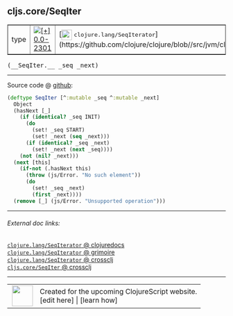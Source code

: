 ## cljs.core/SeqIter



 <table border="1">
<tr>
<td>type</td>
<td><a href="https://github.com/cljsinfo/cljs-api-docs/tree/0.0-2301"><img valign="middle" alt="[+] 0.0-2301" title="Added in 0.0-2301" src="https://img.shields.io/badge/+-0.0--2301-lightgrey.svg"></a> </td>
<td>
[<img height="24px" valign="middle" src="http://i.imgur.com/1GjPKvB.png"> <samp>clojure.lang/SeqIterator</samp>](https://github.com/clojure/clojure/blob//src/jvm/clojure/lang/SeqIterator.java)
</td>
</tr>
</table>


 <samp>
(__SeqIter.__ _seq _next)<br>
</samp>

---







Source code @ [github](https://github.com/clojure/clojurescript/blob/r1.7.28/src/main/cljs/cljs/core.cljs#L3527-L3543):

```clj
(deftype SeqIter [^:mutable _seq ^:mutable _next]
  Object
  (hasNext [_]
    (if (identical? _seq INIT)
      (do
        (set! _seq START)
        (set! _next (seq _next)))
      (if (identical? _seq _next)
        (set! _next (next _seq))))
    (not (nil? _next)))
  (next [this]
    (if-not (.hasNext this)
      (throw (js/Error. "No such element"))
      (do
        (set! _seq _next)
        (first _next))))
  (remove [_] (js/Error. "Unsupported operation")))
```

<!--
Repo - tag - source tree - lines:

 <pre>
clojurescript @ r1.7.28
└── src
    └── main
        └── cljs
            └── cljs
                └── <ins>[core.cljs:3527-3543](https://github.com/clojure/clojurescript/blob/r1.7.28/src/main/cljs/cljs/core.cljs#L3527-L3543)</ins>
</pre>

-->

---



###### External doc links:

[`clojure.lang/SeqIterator` @ clojuredocs](http://clojuredocs.org/clojure.lang/SeqIterator)<br>
[`clojure.lang/SeqIterator` @ grimoire](http://conj.io/store/v1/org.clojure/clojure/1.7.0-beta3/clj/clojure.lang/SeqIterator/)<br>
[`clojure.lang/SeqIterator` @ crossclj](http://crossclj.info/fun/clojure.lang/SeqIterator.html)<br>
[`cljs.core/SeqIter` @ crossclj](http://crossclj.info/fun/cljs.core.cljs/SeqIter.html)<br>

---

 <table>
<tr><td>
<img valign="middle" align="right" width="48px" src="http://i.imgur.com/Hi20huC.png">
</td><td>
Created for the upcoming ClojureScript website.<br>
[edit here] | [learn how]
</td></tr></table>

[edit here]:https://github.com/cljsinfo/cljs-api-docs/blob/master/cljsdoc/cljs.core/SeqIter.cljsdoc
[learn how]:https://github.com/cljsinfo/cljs-api-docs/wiki/cljsdoc-files

<!--

This information was too distracting to show to readers, but I'll leave it
commented here since it is helpful to:

- pretty-print the data used to generate this document
- and show how to retrieve that data



The API data for this symbol:

```clj
{:ns "cljs.core",
 :name "SeqIter",
 :signature ["[_seq _next]"],
 :history [["+" "0.0-2301"]],
 :type "type",
 :full-name-encode "cljs.core/SeqIter",
 :source {:code "(deftype SeqIter [^:mutable _seq ^:mutable _next]\n  Object\n  (hasNext [_]\n    (if (identical? _seq INIT)\n      (do\n        (set! _seq START)\n        (set! _next (seq _next)))\n      (if (identical? _seq _next)\n        (set! _next (next _seq))))\n    (not (nil? _next)))\n  (next [this]\n    (if-not (.hasNext this)\n      (throw (js/Error. \"No such element\"))\n      (do\n        (set! _seq _next)\n        (first _next))))\n  (remove [_] (js/Error. \"Unsupported operation\")))",
          :title "Source code",
          :repo "clojurescript",
          :tag "r1.7.28",
          :filename "src/main/cljs/cljs/core.cljs",
          :lines [3527 3543]},
 :full-name "cljs.core/SeqIter",
 :clj-symbol "clojure.lang/SeqIterator"}

```

Retrieve the API data for this symbol:

```clj
;; from Clojure REPL
(require '[clojure.edn :as edn])
(-> (slurp "https://raw.githubusercontent.com/cljsinfo/cljs-api-docs/catalog/cljs-api.edn")
    (edn/read-string)
    (get-in [:symbols "cljs.core/SeqIter"]))
```

-->
